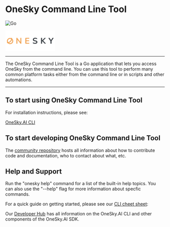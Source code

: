 # OneSky Command Line Tool

![Go](https://github.com/onesky/onesky-sdk-cli/workflows/Go/badge.svg?branch=dev)

<img src="https://github.com/onesky/community/blob/main/logo/logo.png?raw=true" height="65" />

----

The OneSky Command Line Tool is a Go application that lets you access OneSky from the command line. You can use this tool to perform many common platform tasks either from the command line or in scripts and other automations.

----

## To start using OneSky Command Line Tool

For installation instructions, please see:

[OneSky.AI CLI](https://developers.onesky.ai/docs/command-line-interface)

## To start developing OneSky Command Line Tool

The [community repository](https://github.com/onesky/community) hosts all information about how to contribute code and documentation, who to contact about what, etc.

## Help and Support
Run the "onesky help" command for a list of the built-in help topics. You can also use the "--help" flag for more information about specfic commands.

For a quick guide on getting started, please see our [CLI cheet sheet](https://developers.onesky.ai/docs/cli-cheat-sheet):

Our [Developer Hub](https://developers.onesky.ai/docs/getting-started-welcome) has all information on the OneSky.AI CLI and other components of the OneSky.AI SDK.
